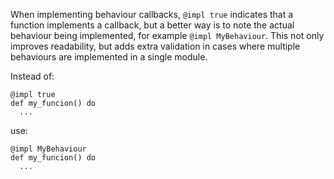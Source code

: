 When implementing behaviour callbacks, `@impl true` indicates that a function implements a callback, but
a better way is to note the actual behaviour being implemented, for example `@impl MyBehaviour`. This
not only improves readability, but adds extra validation in cases where multiple behaviours are implemented
in a single module.

Instead of:

    @impl true
    def my_funcion() do
      ...

use:

    @impl MyBehaviour
    def my_funcion() do
      ...

